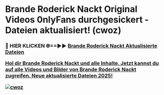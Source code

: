 # Brande Roderick Nackt Original Videos 0nlyFans durchgesickert - Dateien aktualisiert! (cwoz)

<h3>🔴 HIER KLICKEN 🌐==►► <a href="https://tinyurl.com/h6vf6nb8" rel="nofollow">Brande Roderick Nackt Aktualisierte Dateien

Hol dir Brande Roderick Nackt und alle Inhalte. Jetzt kannst du auf alle Videos und Bilder von Brande Roderick Nackt zugreifen. Neue aktualisierte Dateien 2025!

[![cwoz](https://i.imgur.com/sD4kR3V.gif)](https://tinyurl.com/h6vf6nb8)
